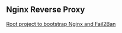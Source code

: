 ## Nginx Reverse Proxy

[Root project to bootstrap Nginx and Fail2Ban](https://github.com/BenJ1337/nginx-bootstrap)
